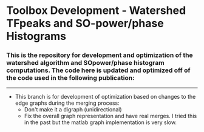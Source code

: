 # Toolbox Development - Watershed TFpeaks and SO-power/phase Histograms

### This is the repository for development and optimization of the watershed algorithm and SOpower/phase histogram computations. The code here is updated and optimized off of the code used in the following publication: 
> 
--- 

* This branch is for development of optimization based on changes to the edge graphs during the merging process:
  - Don't make it a digraph (unidirectional)
  - Fix the overall graph representation and have real merges. I tried this in the past but the matlab graph implementation is very slow.

